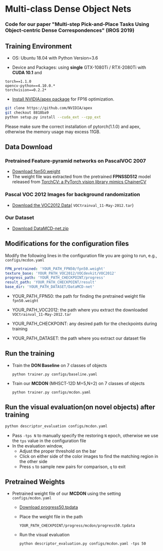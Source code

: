 # Multi-class Dense Object Nets
### Code for our paper "Multi-step Pick-and-Place Tasks Using Object-centric Dense Correspondences" (IROS 2019)

## Training Environment
- OS: Ubuntu 18.04 with Python Version=3.6

- Device and Packages: using **single** GTX-1080Ti / RTX-2080Ti with **CUDA 10.1** and

```
torch==1.1.0
opencv-python==4.10.0.*
torchvision==0.2.2*
```

- [Install NVIDIA/apex package](https://github.com/NVIDIA/apex) for FP16 optimization.

```bash
git clone https://github.com/NVIDIA/apex
git checkout 8818ba9
python setup.py install --cuda_ext --cpp_ext
```

Please make sure the correct installation of pytorch(1.1.0) and apex, otherwise the memory usage may excess 11GB.

## Data Download

### Pretrained Feature-pyramid networks on PascalVOC 2007

- [Download fpn50.weight](https://drive.google.com/open?id=1ZrufPSS7LFSM1fRxL0Jp5mOcp8bZ3jgM)
- The weight file was extracted from the pretrained **FPNSSD512** model released from [TorchCV: a PyTorch vision library mimics ChainerCV](https://github.com/kuangliu/torchcv)

### Pascal VOC 2012 Images for background randomization

- [Download the VOC2012 Data](http://host.robots.ox.ac.uk/pascal/VOC/voc2012/index.html#devkit)( ```VOCtrainval_11-May-2012.tar```)

### Our Dataset

-  [Download DataMCD-net.zip](https://drive.google.com/file/d/1N6ZstxkK_tiXKqkPRePXQx878Oxn-lrt/view?usp=sharing)

## Modifications for the configuration files

Modify the following lines in the configuration file you are going to run, e.g., ```configs/mcdon.yaml```

```yaml
FPN_pretrained: 'YOUR_PATH_FPN50/fpn50.weight'
texture_base: 'YOUR_PATH_VOC2012/VOCdevkit/VOC2012'
progress_path: 'YOUR_PATH_CHECKPOINT/progress' 
result_path: 'YOUR_PATH_CHECKPOINT/result'
base_dir: 'YOUR_PATH_DATASET/DataMCD-net'
```

- YOUR_PATH_FPN50: the path for finding the pretrained weight file ```fpn50.weight```

- YOUR_PATH_VOC2012: the path where you extract the downloaded ```VOCtrainval_11-May-2012.tar```
- YOUR_PATH_CHECKPOINT: any desired path for the checkpoints during training
- YOUR_PATH_DATASET: the path where you extract our dataset file

## Run the training

- Train the **DON Baseline** on 7 classes of objects

  ```python trainer.py configs/baseline.yaml```

- Train our **MCDON** (MHSCT-12D M=5,N=2) on 7 classes of objects

  ```python trainer.py configs/mcdon.yaml```

## Run the visual evaluation(on novel objects) after training
```bash
python descriptor_evaluation configs/mcdon.yaml
```
- Pass ```-tps N``` to manually specify the restoring ```N``` epoch, otherwise we use the ```tps``` value in the configuration file
- In the evaluation window,
  - Adjust the proper threshold on the bar
  - Click on either side of the color images to find the matching region in the other side
  - Press ```s``` to sample new pairs for comparison, ```q``` to exit

## Pretrained Weights

- Pretrained weight file of our **MCDON** using the setting ```configs/mcdon.yaml```

  - [Download progress50.tpdata](https://drive.google.com/file/d/1_rzDrLpdSRguW5r4OgzdoVD949VKbiVb/view?usp=sharing)

  - Place the weight file in the path

    ``````
    YOUR_PATH_CHECKPOINT/progress/mcdon/progress50.tpdata
    ``````
  - Run the visual evaluation
    ``````
    python descriptor_evaluation.py configs/mcdon.yaml -tps 50
    ``````

